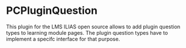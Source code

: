 # PCPluginQuestion
This plugin for the LMS ILIAS open source allows to add plugin question types to learning module pages. The plugin question types have to implement a specifc interface for that purpose.
